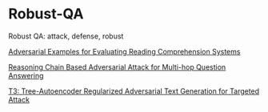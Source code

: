 <!--
 * @Author: leiyan leiyan21@mails.ucas.ac.cn
 * @Date: 2022-08-25 11:14:23
 * @LastEditors: leiyan leiyan21@mails.ucas.ac.cn
 * @LastEditTime: 2022-08-31 10:26:55
 * @FilePath: /undefined/Users/leiyan/Paper/Robust-QA/README.md
 * @Description: 这是默认设置,请设置`customMade`, 打开koroFileHeader查看配置 进行设置: https://github.com/OBKoro1/koro1FileHeader/wiki/%E9%85%8D%E7%BD%AE
-->
# Robust-QA
Robust QA: attack, defense, robust

[Adversarial Examples for Evaluating Reading Comprehension Systems](https://aclanthology.org/D17-1215.pdf)

[Reasoning Chain Based Adversarial Attack for Multi-hop Question Answering](https://arxiv.org/pdf/2112.09658.pdf)

[T3: Tree-Autoencoder Regularized Adversarial Text Generation for Targeted Attack](https://aclanthology.org/2020.emnlp-main.495.pdf)



